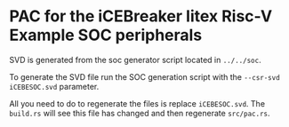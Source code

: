 # PAC for the iCEBreaker litex Risc-V Example SOC peripherals

SVD is generated from the soc generator script located in `../../soc`.

To generate the SVD file run the SOC generation script with the
`--csr-svd iCEBESOC.svd` parameter.

All you need to do to regenerate the files is replace `iCEBESOC.svd`.
The `build.rs` will see this file has changed and then regenerate `src/pac.rs`.
